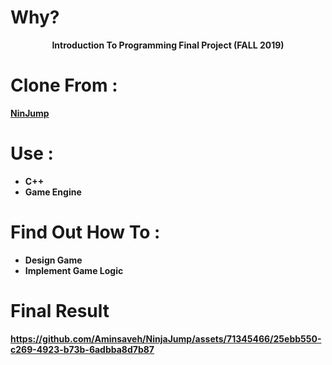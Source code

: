 # Why?
<p align="center">
    <b>Introduction To Programming Final Project (FALL 2019)
</p>


# Clone From :

[NinJump](https://play.google.com/store/apps/details?id=com.marvellous.NinJump&hl=en&gl=US)


# Use : 
- C++ 
- Game Engine


# Find Out How To  :

-  Design Game
-  Implement Game Logic

# Final Result 

https://github.com/Aminsaveh/NinjaJump/assets/71345466/25ebb550-c269-4923-b73b-6adbba8d7b87

